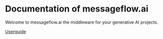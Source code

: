 # Documentation of messageflow.ai

Welcome to messageflow.ai the middleware for your generative AI projects.

[Userguide](/docs/current/userguide)
